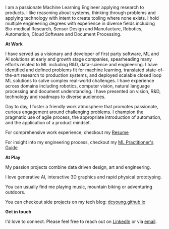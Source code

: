 I am a passionate Machine Learning Engineer applying research to products. I like reasoning about systems, thinking through problems and applying technology with intent to create tooling where none exists. I hold multiple engineering degrees with experience in diverse fields including Bio-medical Research, Sensor Design and Manufacture, Robotics, Automation, Cloud Software and Document Processing.

**At Work**

I have served as a visionary and developer of first party software, ML and AI solutions at early and growth stage companies, spearheading many efforts related to ML including R&D, data-science and engineering. I have identified and defined problems fit for machine learning, translated state-of-the-art research to production systems, and deployed scalable closed loop ML solutions to solve complex real-world challenges. I have experience across domains including robotics, computer vision, natural language processing and document understanding. I have presented on vision, R&D, technology and roadmaps to diverse audiences.

Day to day, I foster a friendly work atmosphere that promotes passionate, curious engagement around challenging problems. I champion the pragmatic use of agile process, the appropriate introduction of automation, and the application of a product mindset.

For comprehensive work experience, checkout my [Resume](https://dcyoung.github.io/resume/)

For insight into my engineering process, checkout my [ML Practitioner's Guide](https://dcyoung.github.io/ml-practitioners-guide/)  

**At Play**

My passion projects combine data driven design, art and engineering.

I love generative AI, interactive 3D graphics and rapid physical prototyping.

You can usually find me playing music, mountain biking or adventuring outdoors.

You can checkout side projects on my tech blog: [dcyoung.github.io](https://dcyoung.github.io)

**Get in touch**

I'd love to connect. Please feel free to reach out on [LinkedIn](https://www.linkedin.com/in/david-young-09509210a) or via [email](mailto:david@questionablyartificial.com).
